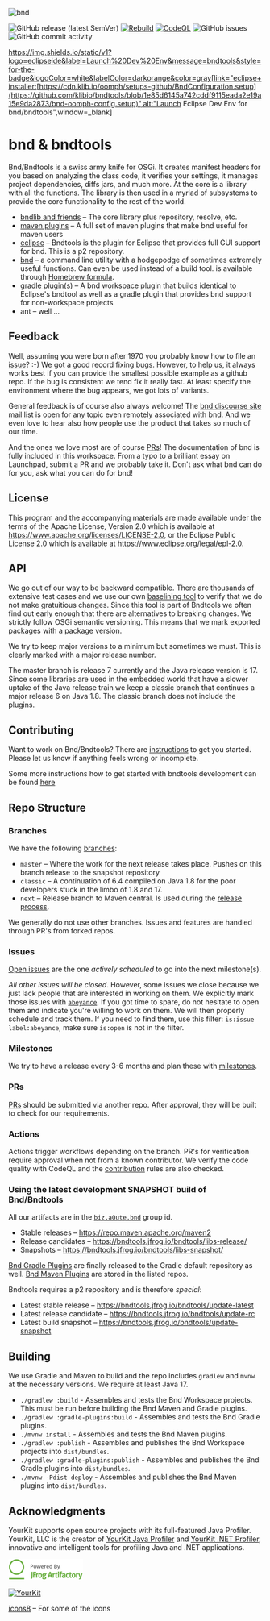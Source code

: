 ![bnd](https://user-images.githubusercontent.com/200494/226292967-963bd722-96d9-4a46-9658-4699962032b0.png)

![GitHub release (latest SemVer)](https://img.shields.io/github/v/release/bndtools/bnd) [![Rebuild](https://github.com/bndtools/bnd/actions/workflows/rebuild.yml/badge.svg)](https://github.com/bndtools/bnd/actions/workflows/rebuild.yml) [![CodeQL](https://github.com/bndtools/bnd/actions/workflows/codeql.yml/badge.svg)](https://github.com/bndtools/bnd/actions/workflows/codeql.yml)  ![GitHub issues](https://img.shields.io/github/issues/bndtools/bnd) ![GitHub commit activity](https://img.shields.io/github/commit-activity/m/bndtools/bnd) 

https://img.shields.io/static/v1?logo=eclipseide&label=Launch%20Dev%20Env&message=bndtools&style=for-the-badge&logoColor=white&labelColor=darkorange&color=gray[link="eclipse+installer:[https://cdn.klib.io/oomph/setups-github/BndConfiguration.setup](https://github.com/klibio/bndtools/blob/1e85d6145a742cddf9115eada2e19a15e9da2873/bnd-oomph-config.setup)",alt:"Launch Eclipse Dev Env for bnd/bndtools",window=_blank]

# bnd & bndtools 

Bnd/Bndtools is a swiss army knife for OSGi. It creates manifest headers for you based on analyzing the class code, it verifies your settings, it manages project dependencies, diffs jars, and much more. At the core is a library with all the functions. The library is then used in a myriad of subsystems to provide the core functionality to the rest of the world.

* [bndlib and friends](https://bnd.bndtools.org) – The core library plus repository, resolve, etc.
* [maven plugins](maven-plugins/README.md) – A full set of maven plugins that make bnd useful for maven users
* [eclipse](https://bndtools.org) – Bndtools is the plugin for Eclipse that provides full GUI support for bnd. This is a p2 repository.
* [bnd](biz.aQute.bnd) – a command line utility with a hodgepodge of sometimes extremely useful functions. Can even be used instead of a build tool. is available through [Homebrew formula](https://formulae.brew.sh/formula/bnd).
* [gradle plugin(s)](gradle-plugins/README.md) – A bnd workspace plugin that builds identical to Eclipse's bndtool as well as a gradle plugin that provides bnd support for non-workspace projects
* ant – well ...

## Feedback

Well, assuming you were born after 1970 you probably know how to file an [issue](https://github.com/bndtools/bnd/issues)? :-) We got a good record fixing bugs. However, to help us, it always works best if you can provide the smallest possible example as a github repo. If the bug is consistent we tend fix it really fast. At least specify the environment where the bug appears, we got lots of variants.

General feedback is of course also always welcome! The [bnd discourse site](https://bnd.discourse.group) mail list is open for any topic even remotely associated with bnd. And we even love to hear also how people use the product that takes so much of our time.

And the ones we love most are of course [PRs](https://github.com/bndtools/bnd/pulls)! The documentation of bnd is fully included in this workspace. From a typo to a brilliant essay on Launchpad, submit a PR and we probably take it. Don't ask what bnd can do for you, ask what you can do for bnd! 

## License

This program and the accompanying materials are made available under the terms of the Apache License, Version 2.0 which is available at <https://www.apache.org/licenses/LICENSE-2.0>, or the Eclipse Public License 2.0 which is available at <https://www.eclipse.org/legal/epl-2.0>.

## API

We go out of our way to be backward compatible. There are thousands of extensive test cases and we use our own [baselining tool][1] to verify that we do not make gratuitious changes. Since this tool is part of Bndtools we often find out early enough that there are alternatives to breaking changes. We strictly follow OSGi semantic versioning. This means that we mark exported packages with a package version.

We try to keep major versions to a minimum but sometimes we must. This is clearly marked with a major release number. 

The master branch is release 7 currently and the Java release version is 17. Since some libraries are used in the embedded world that have a slower uptake of the Java release train we keep a classic branch that continues a major release 6 on Java 1.8. The classic branch does not include the plugins.

## Contributing

Want to work on Bnd/Bndtools? There are [instructions](CONTRIBUTING.md) to get you started. Please let us know if anything feels wrong or incomplete.

Some more instructions how to get started with bndtools development can be found [here](https://bndtools.org/development.html)

## Repo Structure

### Branches 

We have the following [branches](https://github.com/bndtools/bnd/branches/all):

* `master` – Where the work for the next release takes place. Pushes on this branch release to the snapshot repository
* `classic` – A continuation of 6.4 compiled on Java 1.8 for the poor developers stuck in the limbo of 1.8 and 17.
* `next` – Release branch to Maven central. Is used during the [release process](https://github.com/bndtools/bnd/wiki/Release-Process).

We generally do not use other branches. Issues and features are handled through PR's from forked repos.

### Issues

[Open issues](https://github.com/bndtools/bnd/issues) are the one _actively scheduled_ to go into the next milestone(s). 

_All other issues will be closed_. However, some issues we close because we just lack people that are interested in working on them. We explicitly mark those issues with [`abeyance`](https://github.com/bndtools/bnd/issues?q=is%3Aissue+label%3Aabeyance+). If you got time to spare, do not hesitate to open them and indicate you're willing to work on them. We will then properly schedule and track them. If you need to find them, use this filter: `is:issue label:abeyance`, make sure `is:open` is not in the filter.

### Milestones

We try to have a release every 3-6 months and plan these with [milestones](https://github.com/bndtools/bnd/milestones).

### PRs

[PRs](https://github.com/bndtools/bnd/pulls) should be submitted via another repo. After approval, they will be built to check for our requirements.

### Actions

Actions trigger workflows depending on the branch. PR's for verification require approval when not from a known contributor. We verify the code quality with CodeQL and the [contribution](CONTRIBUTING.md) rules are also checked.

### Using the latest development SNAPSHOT build of Bnd/Bndtools

All our artifacts are in the [`biz.aQute.bnd`](https://repo.maven.apache.org/maven2/biz/aQute/bnd) group id.

* Stable releases 	 – https://repo.maven.apache.org/maven2
* Release candidates – https://bndtools.jfrog.io/bndtools/libs-release/
* Snapshots          – https://bndtools.jfrog.io/bndtools/libs-snapshot/

[Bnd Gradle Plugins](gradle-plugins/README.md#using-the-latest-development-snapshot-build-of-the-bnd-gradle-plugins) are finally released to the Gradle default repository as well. [Bnd Maven Plugins](maven/README.md#using-the-latest-development-snapshot-build-of-the-bnd-maven-plugins) are stored in the listed repos.

Bndtools requires a p2 repository and is therefore _special_:

* Latest stable release 	– https://bndtools.jfrog.io/bndtools/update-latest
* Latest release candidate 	– https://bndtools.jfrog.io/bndtools/update-rc
* Latest build snapshot 	– https://bndtools.jfrog.io/bndtools/update-snapshot

## Building

We use Gradle and Maven to build and the repo includes `gradlew` and `mvnw` at the necessary versions.
We require at least Java 17.

- `./gradlew :build` - Assembles and tests the Bnd Workspace projects. This must be run before building the Bnd Maven and Gradle plugins.
- `./gradlew :gradle-plugins:build` - Assembles and tests the Bnd Gradle plugins.
- `./mvnw install` - Assembles and tests the Bnd Maven plugins.
- `./gradlew :publish` - Assembles and publishes the Bnd Workspace projects into `dist/bundles`.
- `./gradlew :gradle-plugins:publish` - Assembles and publishes the Bnd Gradle plugins into `dist/bundles`.
- `./mvnw -Pdist deploy` - Assembles and publishes the Bnd Maven plugins into `dist/bundles`.

## Acknowledgments

YourKit supports open source projects with its full-featured Java Profiler. YourKit, LLC is the creator of [YourKit Java Profiler](https://www.yourkit.com/java/profiler/index.jsp) and [YourKit .NET Profiler](https://www.yourkit.com/.net/profiler/index.jsp), innovative and intelligent tools for profiling Java and .NET applications.


![Powered by Artifactory](https://github.com/bndtools/bnd/raw/master/docs/img/Powered-by-artifactory_04.png)

[![YourKit](https://www.yourkit.com/images/yklogo.png)](https://www.yourkit.com/)

[icons8](https://icons8.com/) – For some of the icons

[1]: https://bnd.bndtools.org/chapters/180-baselining.html
